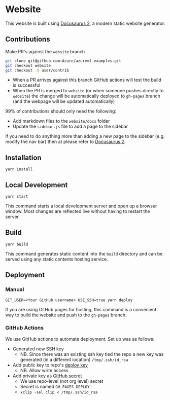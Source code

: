 # Website

This website is built using [Docusaurus 2](https://v2.docusaurus.io/), a modern static website generator.

##  Contributions

Make PR's against the `website` branch

```bash
git clone git@github.com:Azure/azureml-examples.git
git checkout website
git checkout -b user/contrib
```

- When a PR arrives against this branch GitHub actions will test the build is successful
- When the PR is merged to `website` (or when someone pushes directly to `website`)
the change will be automatically deployed to `gh-pages` branch (and the webpage will be updated automatically)

99% of contributions should only need the following:

- Add markdown files to the `website/docs` folder
- Update the `sidebar.js` file to add a page to the sidebar

If you need to do anything more than adding a new page to the sidebar (e.g.
modify the nav bar) then a) please refer to [Docusaurus 2](https://v2.docusaurus.io/).

## Installation

```console
yarn install
```

## Local Development

```console
yarn start
```

This command starts a local development server and open up a browser window. Most changes are reflected live without having to restart the server.

## Build

```console
yarn build
```

This command generates static content into the `build` directory and can be served using any static contents hosting service.

## Deployment

### Manual

```console
GIT_USER=<Your GitHub username> USE_SSH=true yarn deploy
```

If you are using GitHub pages for hosting, this command is a convenient way to build the website and push to the `gh-pages` branch.

### GitHub Actions

We use GitHub actions to automate deployment. Set up was as follows:

- Generated new SSH key
    - NB. Since there was an existing ssh key tied the repo a new key was generated (in a different location) `/tmp/.ssh/id_rsa`
- Add public key to repo's [deploy key](https://developer.github.com/v3/guides/managing-deploy-keys/)
    - NB. Allow write access
- Add private key as [GitHub secret](https://help.github.com/en/actions/configuring-and-managing-workflows/creating-and-storing-encrypted-secrets)
    - We use repo-level (not org level) secret
    - Secret is named `GH_PAGES_DEPLOY`
    - `xclip -sel clip < /tmp/.ssh/id_rsa`


